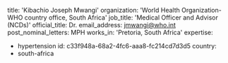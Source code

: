 title: 'Kibachio Joseph Mwangi'
organization: 'World Health Organization- WHO country office, South Africa'
job_title: 'Medical Officer and Advisor (NCDs)'
official_title: Dr.
email_address: jmwangi@who.int
post_nominal_letters: MPH
works_in: 'Pretoria, South Africa'
expertise:
  - hypertension
id: c33f948a-68a2-4fc6-aaa8-fc214cd7d3d5
country:
  - south-africa
